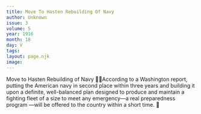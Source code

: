 ```yaml
---
title: Move To Hasten Rebuilding Of Navy
author: Unknown
issue: 3
volume: 5
year: 1916
month: 18
day: V
tags:
layout: page.njk
image:
---
```

Move to Hasten Rebuilding of Navy According to a Washington report, putting the American navy in second place within three years and building it upon a definite, well-balanced plan designed to produce and maintain a fighting fleet of a size to meet any emergency—a real preparedness program —will be offered to the country within a short time. 
